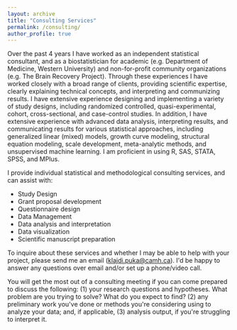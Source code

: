 ```yaml
---
layout: archive
title: "Consulting Services"
permalink: /consulting/
author_profile: true
---
```


Over the past 4 years I have worked as an independent statistical consultant, and as a biostatistician for academic (e.g. Department of Medicine, Western University) and non-for-profit community organizations (e.g. The Brain Recovery Project). Through these experiences I have worked closely with a broad range of clients, providing scientific expertise, clearly explaining technical concepts, and interpreting and communizing results. I have extensive experience designing and implementing a variety of study designs, including randomized controlled, quasi-experimental, cohort, cross-sectional, and case-control studies. In addition, I have extensive experience with advanced data analysis, interpreting results, and communicating results for various statistical approaches, including generalized linear (mixed) models, growth curve modeling, structural equation modeling, scale development, meta-analytic methods, and unsupervised machine learning. I am proficient in using R, SAS, STATA, SPSS, and MPlus. 

I provide individual statistical and methodological consulting services, and can assist with: 
* Study Design
* Grant proposal development 
* Questionnaire design
* Data Management
* Data analysis and interpretation
* Data visualization 
* Scientific manuscript preparation


To inquire about these services and whether I may be able to help with your project, please send me an email (klajdi.puka@camh.ca). I'd be happy to answer any questions over email and/or set up a phone/video call.

You will get the most out of a consulting meeting if you can come prepared to discuss the following: (1) your research questions and hypotheses. What problem are you trying to solve? What do you expect to find? (2) any preliminary work you've done or methods you're considering using to analyze your data; and, if applicable, (3) analysis output, if you're struggling to interpret it. 



